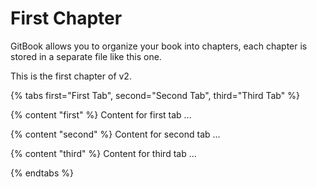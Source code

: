 # First Chapter

GitBook allows you to organize your book into chapters, each chapter is stored in a separate file like this one.



This is the first chapter of v2.


{% tabs first="First Tab", second="Second Tab", third="Third Tab" %}

{% content "first" %}
Content for first tab ...

{% content "second" %}
Content for second tab ...

{% content "third" %}
Content for third tab ...

{% endtabs %}
